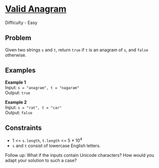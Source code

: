 # [Valid Anagram](https://leetcode.com/problems/valid-anagram/description/)

Difficulty - Easy

## Problem

Given two strings `s` and `t`, return `true` if `t` is an anagram of `s`, and `false` otherwise.

## Examples

**Example 1**  
Input: `s = "anagram", t = "nagaram"`  
Output: `true`

**Example 2**  
Input: `s = "rat", t = "car"`  
Output: `false`

## Constraints

- 1 <= `s.length`, `t.length` <= 5 \* 10<sup>4</sup>
- `s` and `t` consist of lowercase English letters.

Follow up: What if the inputs contain Unicode characters? How would you adapt your solution to such a case?
